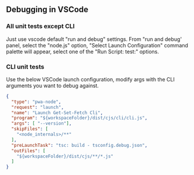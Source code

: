 ## Debugging in VSCode

### All unit tests except CLI
Just use vscode default "run and debug" settings. From "run and debug' panel, select the "node.js" option, "Select Launch Configuration" command palette will appear, select one of the "Run Script: test:" options.

### CLI unit tests
Use the below VSCode launch configuration, modify args with the CLI arguments you want to debug against.
```json
{
  "type": "pwa-node",
  "request": "launch",
  "name": "Launch Get-Set-Fetch Cli",
  "program": "${workspaceFolder}/dist/cjs/cli/cli.js",
  "args": [ "--version"],
  "skipFiles": [
    "<node_internals>/**"
  ],
  "preLaunchTask": "tsc: build - tsconfig.debug.json",
  "outFiles": [
    "${workspaceFolder}/dist/cjs/**/*.js"
  ]
}
```